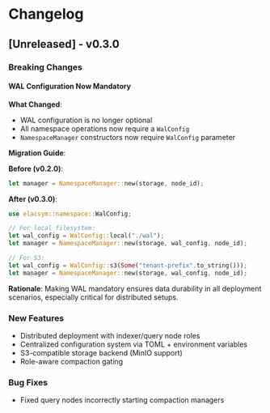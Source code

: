 # Changelog

## [Unreleased] - v0.3.0

### Breaking Changes

#### WAL Configuration Now Mandatory

**What Changed**:
- WAL configuration is no longer optional
- All namespace operations now require a `WalConfig`
- `NamespaceManager` constructors now require `WalConfig` parameter

**Migration Guide**:

**Before (v0.2.0)**:
```rust
let manager = NamespaceManager::new(storage, node_id);
```

**After (v0.3.0)**:
```rust
use elacsym::namespace::WalConfig;

// For local filesystem:
let wal_config = WalConfig::local("./wal");
let manager = NamespaceManager::new(storage, wal_config, node_id);

// For S3:
let wal_config = WalConfig::s3(Some("tenant-prefix".to_string()));
let manager = NamespaceManager::new(storage, wal_config, node_id);
```

**Rationale**: Making WAL mandatory ensures data durability in all deployment scenarios, especially critical for distributed setups.

### New Features
- Distributed deployment with indexer/query node roles
- Centralized configuration system via TOML + environment variables
- S3-compatible storage backend (MinIO support)
- Role-aware compaction gating

### Bug Fixes
- Fixed query nodes incorrectly starting compaction managers
